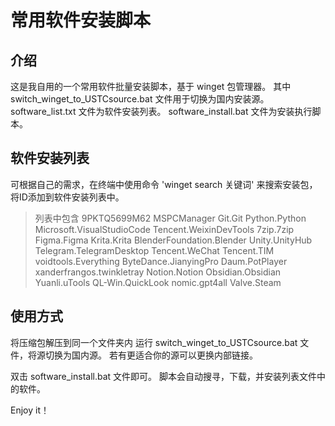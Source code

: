 # 常用软件安装脚本

## 介绍

这是我自用的一个常用软件批量安装脚本，基于 winget 包管理器。
其中 switch_winget_to_USTCsource.bat 文件用于切换为国内安装源。
software_list.txt 文件为软件安装列表。
software_install.bat 文件为安装执行脚本。

## 软件安装列表

可根据自己的需求，在终端中使用命令 'winget search 关键词' 来搜索安装包，将ID添加到软件安装列表中。
> 列表中包含
9PKTQ5699M62 
MSPCManager 
Git.Git 
Python.Python 
Microsoft.VisualStudioCode 
Tencent.WeixinDevTools 
7zip.7zip 
Figma.Figma 
Krita.Krita 
BlenderFoundation.Blender 
Unity.UnityHub 
Telegram.TelegramDesktop 
Tencent.WeChat 
Tencent.TIM 
voidtools.Everything 
ByteDance.JianyingPro 
Daum.PotPlayer 
xanderfrangos.twinkletray 
Notion.Notion 
Obsidian.Obsidian 
Yuanli.uTools 
QL-Win.QuickLook 
nomic.gpt4all 
Valve.Steam 
> 

## 使用方式

将压缩包解压到同一个文件夹内
运行 switch_winget_to_USTCsource.bat 文件，将源切换为国内源。
若有更适合你的源可以更换内部链接。

双击 software_install.bat 文件即可。
脚本会自动搜寻，下载，并安装列表文件中的软件。

Enjoy it！
